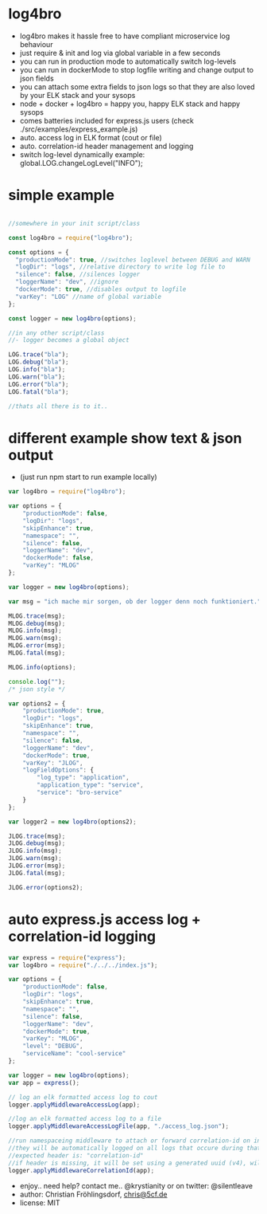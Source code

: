 # log4bro

- log4bro makes it hassle free to have compliant microservice log behaviour
- just require & init and log via global variable in a few seconds
- you can run in production mode to automatically switch log-levels
- you can run in dockerMode to stop logfile writing and change output to json fields
- you can attach some extra fields to json logs so that they are also loved by your ELK stack and your sysops
- node + docker + log4bro = happy you, happy ELK stack and happy sysops
- comes batteries included for express.js users (check ./src/examples/express_example.js)
- auto. access log in ELK format (cout or file)
- auto. correlation-id header management and logging
- switch log-level dynamically example: global.LOG.changeLogLevel("INFO");

# simple example

```javascript

//somewhere in your init script/class

const log4bro = require("log4bro");

const options = {
  "productionMode": true, //switches loglevel between DEBUG and WARN
  "logDir": "logs", //relative directory to write log file to
  "silence": false, //silences logger
  "loggerName": "dev", //ignore
  "dockerMode": true, //disables output to logfile
  "varKey": "LOG" //name of global variable
};

const logger = new log4bro(options);

//in any other script/class
//- logger becomes a global object

LOG.trace("bla");
LOG.debug("bla");
LOG.info("bla");
LOG.warn("bla");
LOG.error("bla");
LOG.fatal("bla");

//thats all there is to it..
```

# different example show text & json output
 - (just run npm start to run example locally)

```javascript
var log4bro = require("log4bro");

var options = {
    "productionMode": false,
    "logDir": "logs",
    "skipEnhance": true,
    "namespace": "",
    "silence": false,
    "loggerName": "dev",
    "dockerMode": false,
    "varKey": "MLOG"
};

var logger = new log4bro(options);

var msg = "ich mache mir sorgen, ob der logger denn noch funktioniert.";

MLOG.trace(msg);
MLOG.debug(msg);
MLOG.info(msg);
MLOG.warn(msg);
MLOG.error(msg);
MLOG.fatal(msg);

MLOG.info(options);

console.log("");
/* json style */

var options2 = {
    "productionMode": true,
    "logDir": "logs",
    "skipEnhance": true,
    "namespace": "",
    "silence": false,
    "loggerName": "dev",
    "dockerMode": true,
    "varKey": "JLOG",
    "logFieldOptions": {
        "log_type": "application",
        "application_type": "service",
        "service": "bro-service"
    }
};

var logger2 = new log4bro(options2);

JLOG.trace(msg);
JLOG.debug(msg);
JLOG.info(msg);
JLOG.warn(msg);
JLOG.error(msg);
JLOG.fatal(msg);

JLOG.error(options2);
```

# auto express.js access log + correlation-id logging

```javascript
var express = require("express");
var log4bro = require("./../../index.js");

var options = {
    "productionMode": false,
    "logDir": "logs",
    "skipEnhance": true,
    "namespace": "",
    "silence": false,
    "loggerName": "dev",
    "dockerMode": true,
    "varKey": "MLOG",
    "level": "DEBUG",
    "serviceName": "cool-service"
};

var logger = new log4bro(options);
var app = express();

// log an elk formatted access log to cout
logger.applyMiddlewareAccessLog(app);

//log an elk formatted access log to a file
logger.applyMiddlewareAccessLogFile(app, "./access_log.json");

//run namespaceing middleware to attach or forward correlation-id on incoming http-requests
//they will be automatically logged on all logs that occure during that request in your service
//expected header is: "correlation-id"
//if header is missing, it will be set using a generated uuid (v4), will cause debug logs
logger.applyMiddlewareCorrelationId(app);
```

- enjoy.. need help? contact me.. @krystianity or on twitter: @silentleave
- author: Christian Fröhlingsdorf, <chris@5cf.de>
- license: MIT